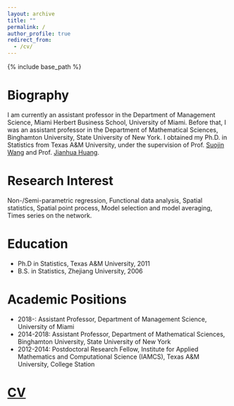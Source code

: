 ```yaml
---
layout: archive
title: ""
permalink: /
author_profile: true
redirect_from:
  - /cv/
---
```


{% include base_path %}

Biography
======
I am currently an assistant professor in the Department of Management Science, Miami Herbert Business School, University of Miami. Before that, I was an assistant professor in the Department of Mathematical Sciences, Binghamton University, State University of New York. I obtained my Ph.D. in Statistics from Texas A&M University, under the supervision of Prof. [Suojin Wang](https://web.stat.tamu.edu/~sjwang/) and Prof. [Jianhua Huang](https://sds.cuhk.edu.cn/en/teacher/470).

Research Interest
======
Non-/Semi-parametric regression, Functional data analysis, Spatial statistics, Spatial
point process, Model selection and model averaging, Times series on the network.

Education
======
* Ph.D in Statistics, Texas A&M University, 2011
* B.S. in Statistics, Zhejiang University, 2006

Academic Positions
======
* 2018-: Assistant Professor, Department of Management Science, University of Miami
* 2014-2018: Assistant Professor, Department of Mathematical Sciences, Binghamton University, State University of New York
* 2012-2014: Postdoctoral Research Fellow, Institute for Applied Mathematics and Computational Science (IAMCS), Texas A&M University, College Station

[CV](http://statxgg.github.io/files/cv.pdf)
======
